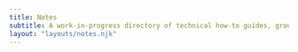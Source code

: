 ```yaml
---
title: Notes
subtitle: A work-in-progress directory of technical how-to guides, grouped by subject. Please excuse the sloppiness as I build this out live.
layout: "layouts/notes.njk"
---
```

